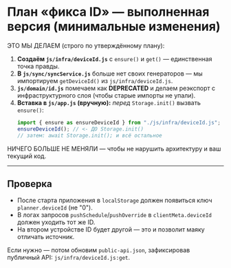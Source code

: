 # План «фикса ID» — выполненная версия (минимальные изменения)

ЭТО МЫ ДЕЛАЕМ (строго по утверждённому плану):
1) **Создаём `js/infra/deviceId.js`** с `ensure()` и `get()` — единственная точка правды.
2) **В `js/sync/syncService.js`** больше нет своих генераторов — мы импортируем `getDeviceId()` из `js/infra/deviceId.js`.
3) **`js/domain/id.js`** помечаем как **DEPRECATED** и делаем реэкспорт с инфраструктурного слоя (чтобы старые импорты не упали).
4) **Вставка в `js/app.js` (вручную):** *перед* `Storage.init()` вызвать `ensure()`:
   ```js
   import { ensure as ensureDeviceId } from "./js/infra/deviceId.js";
   ensureDeviceId(); // <- ДО Storage.init()
   // затем: await Storage.init(); и всё остальное
   ```

НИЧЕГО БОЛЬШЕ НЕ МЕНЯЛИ — чтобы не нарушить архитектуру и ваш текущий код.

---

## Проверка
- После старта приложения в `localStorage` должен появиться ключ `planner.deviceId` (не "0").
- В логах запросов `pushSchedule`/`pushOverride` в `clientMeta.deviceId` должен уходить тот же ID.
- На втором устройстве ID будет другой — это и позволит маяку отличать источник.

Если нужно — потом обновим `public-api.json`, зафиксировав публичный API: `js/infra/deviceId.js:get`.
